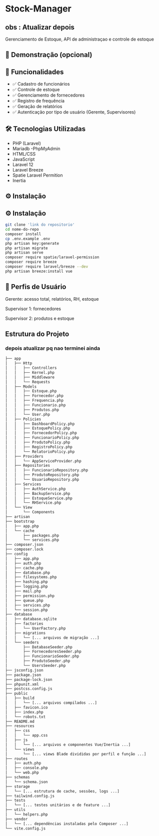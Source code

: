 # Stock-Manager
## obs :  Atualizar depois
 Gerenciamento de Estoque, API de administraçao e controle de estoque

## 📸 Demonstração (opcional)



## 🚀 Funcionalidades

- ✅ Cadastro de funcionários
- ✅ Controle de estoque
- ✅ Gerenciamento de fornecedores
- ✅ Registro de frequência
- ✅ Geração de relatórios
- ✅ Autenticação por tipo de usuário (Gerente, Supervisores)

## 🛠️ Tecnologias Utilizadas

- PHP (Laravel)
- Mariadb
-PhpMyAdmin
- HTML/CSS
- JavaScript
- Laravel 12
- Laravel Breeze
- Spatie Laravel Permition
- Inertia


## ⚙️ Instalação

## ⚙️ Instalação

```bash
git clone 'link do repositorio'
cd nome-do-repo
composer install
cp .env.example .env
php artisan key:generate
php artisan migrate
php artisan serve
composer require spatie/laravel-permission
composer require breeze
composer require laravel/breeze --dev
php artisan breeze:install vue
```
## 👤 Perfis de Usuário
Gerente: acesso total, relatórios, RH, estoque

Supervisor 1: fornecedores

Supervisor 2: produtos e estoque

## Estrutura do Projeto

  ### depois atualizar pq nao terminei ainda
 ```bash
├── app
│   ├── Http
│   │   ├── Controllers
│   │   ├── Kernel.php
│   │   ├── Middleware
│   │   └── Requests
│   ├── Models
│   │   ├── Estoque.php
│   │   ├── Fornecedor.php
│   │   ├── Frequencia.php
│   │   ├── Funcionario.php
│   │   ├── Produtos.php
│   │   └── User.php
│   ├── Policies
│   │   ├── DashboardPolicy.php
│   │   ├── EstoquePolicy.php
│   │   ├── FornecedorPolicy.php
│   │   ├── FuncionarioPolicy.php
│   │   ├── ProdutoPolicy.php
│   │   ├── RegistroPolicy.php
│   │   └── RelatorioPolicy.php
│   ├── Providers
│   │   └── AppServiceProvider.php
│   ├── Repositories
│   │   ├── FuncionarioRepository.php
│   │   ├── ProdutoRepository.php
│   │   └── UsuarioRepository.php
│   ├── Services
│   │   ├── AuthService.php
│   │   ├── BackupService.php
│   │   ├── EstoqueService.php
│   │   └── RHService.php
│   └── View
│       └── Components
├── artisan
├── bootstrap
│   ├── app.php
│   └── cache
│       ├── packages.php
│       └── services.php
├── composer.json
├── composer.lock
├── config
│   ├── app.php
│   ├── auth.php
│   ├── cache.php
│   ├── database.php
│   ├── filesystems.php
│   ├── hashing.php
│   ├── logging.php
│   ├── mail.php
│   ├── permission.php
│   ├── queue.php
│   ├── services.php
│   └── session.php
├── database
│   ├── database.sqlite
│   ├── factories
│   │   └── UserFactory.php
│   ├── migrations
│   │   └── [... arquivos de migração ...]
│   └── seeders
│       ├── DatabaseSeeder.php
│       ├── FornecedoresSeeder.php
│       ├── FuncionarioSeeder.php
│       ├── ProdutoSeeder.php
│       └── UsersSeeder.php
├── jsconfig.json
├── package.json
├── package-lock.json
├── phpunit.xml
├── postcss.config.js
├── public
│   ├── build
│   │   └── [... arquivos compilados ...]
│   ├── favicon.ico
│   ├── index.php
│   └── robots.txt
├── README.md
├── resources
│   ├── css
│   │   └── app.css
│   ├── js
│   │   └── [... arquivos e componentes Vue/Inertia ...]
│   └── views
│       └── [... views Blade divididas por perfil e função ...]
├── routes
│   ├── auth.php
│   ├── console.php
│   └── web.php
├── schemas
│   └── schema.json
├── storage
│   └── [... estrutura de cache, sessões, logs ...]
├── tailwind.config.js
├── tests
│   └── [... testes unitários e de feature ...]
├── utils
│   └── helpers.php
├── vendor
│   └── [... dependências instaladas pelo Composer ...]
└── vite.config.js
```
